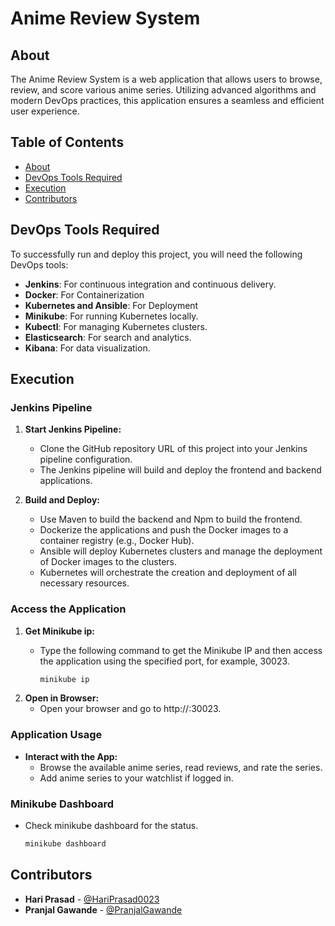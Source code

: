 # Anime Review System

## About

The Anime Review System is a web application that allows users to browse, review, and score various anime series. Utilizing advanced algorithms and modern DevOps practices, this application ensures a seamless and efficient user experience.

## Table of Contents

- [About](#about)
- [DevOps Tools Required](#devops-tools-required)
- [Execution](#execution)
- [Contributors](#contributors)

## DevOps Tools Required

To successfully run and deploy this project, you will need the following DevOps tools:

- **Jenkins**: For continuous integration and continuous delivery.
- **Docker**: For Containerization
- **Kubernetes and Ansible**: For Deployment
- **Minikube**: For running Kubernetes locally.
- **Kubectl**: For managing Kubernetes clusters.
- **Elasticsearch**: For search and analytics.
- **Kibana**: For data visualization.

## Execution

### Jenkins Pipeline

1. **Start Jenkins Pipeline:**
   - Clone the GitHub repository URL of this project into your Jenkins pipeline configuration.
   - The Jenkins pipeline will build and deploy the frontend and backend applications.

2. **Build and Deploy:**
   - Use Maven to build the backend and Npm to build the frontend.
   - Dockerize the applications and push the Docker images to a container registry (e.g., Docker Hub).
   - Ansible will deploy Kubernetes clusters and manage the deployment of Docker images to the clusters.
   - Kubernetes will orchestrate the creation and deployment of all necessary resources.

### Access the Application

1. **Get Minikube ip:**
   - Type the following command to get the Minikube IP and then access the application using the specified port, for example, 30023.

     ```sh
     minikube ip

2. **Open in Browser:**
   - Open your browser and go to http://<minikube-ip>:30023.

### Application Usage

- **Interact with the App:**
    - Browse the available anime series, read reviews, and rate the series.
    - Add anime series to your watchlist if logged in.
 
### Minikube Dashboard
- Check minikube dashboard for the status.
  ```sh
  minikube dashboard

## Contributors

- **Hari Prasad** - [@HariPrasad0023](https://github.com/HariPrasad0023)
- **Pranjal Gawande** - [@PranjalGawande](https://github.com/PranjalGawande)



